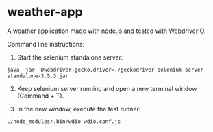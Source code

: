 # weather-app
A weather application made with node.js and tested with WebdriverIO.

Command line instructions:

1. Start the selenium standalone server:
```
java -jar -Dwebdriver.gecko.driver=./geckodriver selenium-server-standalone-3.5.3.jar
```

2. Keep selenium server running and open a new terminal window (Command + T).

3. In the new window, execute the test runner:
```
./node_modules/.bin/wdio wdio.conf.js
```
